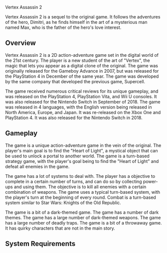 Vertex Assassin 2

Vertex Assassin 2 is a sequel to the original game. It follows the adventures of the hero, Dimitri, as he finds himself in the art of a mysterious man named Max, who is the father of the hero's love interest.

## Overview

Vertex Assassin 2 is a 2D action-adventure game set in the digital world of the 21st century. The player is a new student of the art of "Vertex", the magic that lets you appear as a digital clone of the original. The game was originally released for the Gameboy Advance in 2007, but was released for the PlayStation 4 in December of the same year. The game was developed by the same company that developed the previous game, Supercell.

The game received numerous critical reviews for its unique gameplay, and was released on the PlayStation 4, PlayStation Vita, and Wii U consoles. It was also released for the Nintendo Switch in September of 2018. The game was released in 4 languages, with the English version being released in North America, Europe, and Japan. It was re-released on the Xbox One and PlayStation 4. It was also released for the Nintendo Switch in 2018.

## Gameplay

The game is a unique action-adventure game in the vein of the original. The player's main goal is to find the "Heart of Light", a mystical object that can be used to unlock a portal to another world. The game is a turn-based strategy game, with the player's goal being to find the "Heart of Light" and defeat all enemies in the game.

The game has a lot of systems to deal with. The player has a objective to complete in a certain number of turns, and can do so by collecting power-ups and using them. The objective is to kill all enemies with a certain combination of weapons. The game uses a typical turn-based system, with the player's turn at the beginning of every round. Combat is a turn-based system similar to Star Wars: Knights of the Old Republic.

The game is a bit of a dark-themed game. The game has a number of dark themes. The game has a large number of dark-themed weapons. The game has a large number of deadly traps. The game is a bit of a throwaway game. It has quirky characters that are not in the main story.

## System Requirements

###